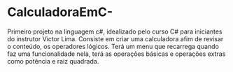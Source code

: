 # CalculadoraEmC-
Primeiro projeto na linguagem c#, idealizado pelo curso C# para iniciantes do instrutor Victor Lima. Consiste em criar uma calculadora afim de revisar o conteúdo, os operadores lógicos. Terá um menu que recarrega quando faz uma funcionalidade nela, terá as operações básicas e operações extras como potência e raiz quadrada.
